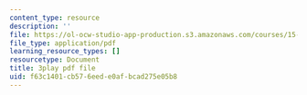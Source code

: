 ```yaml
---
content_type: resource
description: ''
file: https://ol-ocw-studio-app-production.s3.amazonaws.com/courses/15-390-new-enterprises-spring-2013/f63c1401cb576eede0afbcad275e05b8_NS0pxSF0Kmo.pdf
file_type: application/pdf
learning_resource_types: []
resourcetype: Document
title: 3play pdf file
uid: f63c1401-cb57-6eed-e0af-bcad275e05b8
---
```

